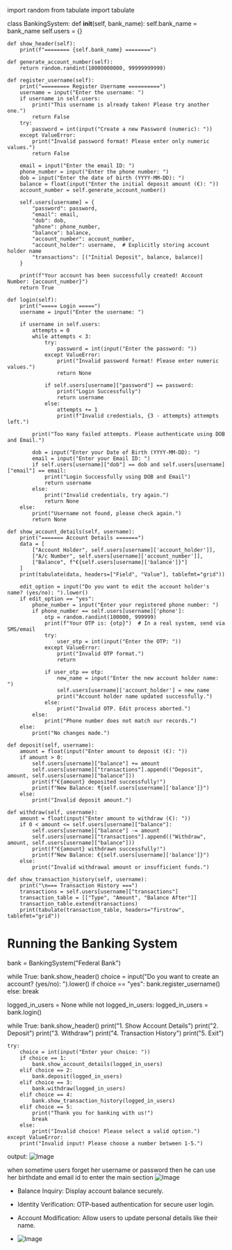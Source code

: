 import random
from tabulate import tabulate


class BankingSystem:
    def __init__(self, bank_name):
        self.bank_name = bank_name
        self.users = {}

    def show_header(self):
        print(f"======== {self.bank_name} ========")

    def generate_account_number(self):
        return random.randint(10000000000, 99999999999)

    def register_username(self):
        print("========= Register Username ==========")
        username = input("Enter the username: ")
        if username in self.users:
            print("This username is already taken! Please try another one.")
            return False
        try:
            password = int(input("Create a new Password (numeric): "))
        except ValueError:
            print("Invalid password format! Please enter only numeric values.")
            return False

        email = input("Enter the email ID: ")
        phone_number = input("Enter the phone number: ")
        dob = input("Enter the date of birth (YYYY-MM-DD): ")
        balance = float(input("Enter the initial deposit amount (€): "))
        account_number = self.generate_account_number()

        self.users[username] = {
            "password": password,
            "email": email,
            "dob": dob,
            "phone": phone_number,
            "balance": balance,
            "account_number": account_number,
            "account_holder": username,  # Explicitly storing account holder name
            "transactions": [("Initial Deposit", balance, balance)]
        }

        print(f"Your account has been successfully created! Account Number: {account_number}")
        return True

    def login(self):
        print("===== Login =====")
        username = input("Enter the username: ")

        if username in self.users:
            attempts = 0
            while attempts < 3:
                try:
                    password = int(input("Enter the password: "))
                except ValueError:
                    print("Invalid password format! Please enter numeric values.")
                    return None

                if self.users[username]["password"] == password:
                    print("Login Successfully")
                    return username
                else:
                    attempts += 1
                    print(f"Invalid credentials, {3 - attempts} attempts left.")

            print("Too many failed attempts. Please authenticate using DOB and Email.")

            dob = input("Enter your Date of Birth (YYYY-MM-DD): ")
            email = input("Enter your Email ID: ")
            if self.users[username]["dob"] == dob and self.users[username]["email"] == email:
                print("Login Successfully using DOB and Email")
                return username
            else:
                print("Invalid credentials, try again.")
                return None
        else:
            print("Username not found, please check again.")
            return None

    def show_account_details(self, username):
        print("======= Account Details =======")
        data = [
            ["Account Holder", self.users[username]['account_holder']],
            ["A/c Number", self.users[username]['account_number']],
            ["Balance", f"€{self.users[username]['balance']}"]
        ]
        print(tabulate(data, headers=["Field", "Value"], tablefmt="grid"))

        edit_option = input("Do you want to edit the account holder's name? (yes/no): ").lower()
        if edit_option == "yes":
            phone_number = input("Enter your registered phone number: ")
            if phone_number == self.users[username]['phone']:
                otp = random.randint(100000, 999999)
                print(f"Your OTP is: {otp}")  # In a real system, send via SMS/email
                try:
                    user_otp = int(input("Enter the OTP: "))
                except ValueError:
                    print("Invalid OTP format.")
                    return

                if user_otp == otp:
                    new_name = input("Enter the new account holder name: ")
                    self.users[username]['account_holder'] = new_name
                    print("Account holder name updated successfully.")
                else:
                    print("Invalid OTP. Edit process aborted.")
            else:
                print("Phone number does not match our records.")
        else:
            print("No changes made.")

    def deposit(self, username):
        amount = float(input("Enter amount to deposit (€): "))
        if amount > 0:
            self.users[username]["balance"] += amount
            self.users[username]["transactions"].append(("Deposit", amount, self.users[username]["balance"]))
            print(f"€{amount} deposited successfully!")
            print(f"New Balance: ₹{self.users[username]['balance']}")
        else:
            print("Invalid deposit amount.")

    def withdraw(self, username):
        amount = float(input("Enter amount to withdraw (€): "))
        if 0 < amount <= self.users[username]["balance"]:
            self.users[username]["balance"] -= amount
            self.users[username]["transactions"].append(("Withdraw", amount, self.users[username]["balance"]))
            print(f"€{amount} withdrawn successfully!")
            print(f"New Balance: €{self.users[username]['balance']}")
        else:
            print("Invalid withdrawal amount or insufficient funds.")

    def show_transaction_history(self, username):
        print("\n=== Transaction History ===")
        transactions = self.users[username]["transactions"]
        transaction_table = [["Type", "Amount", "Balance After"]]
        transaction_table.extend(transactions)
        print(tabulate(transaction_table, headers="firstrow", tablefmt="grid"))


# Running the Banking System
bank = BankingSystem("Federal Bank")

while True:
    bank.show_header()
    choice = input("Do you want to create an account? (yes/no): ").lower()
    if choice == "yes":
        bank.register_username()
    else:
        break

logged_in_users = None
while not logged_in_users:
    logged_in_users = bank.login()

while True:
    bank.show_header()
    print("1. Show Account Details")
    print("2. Deposit")
    print("3. Withdraw")
    print("4. Transaction History")
    print("5. Exit")

    try:
        choice = int(input("Enter your choice: "))
        if choice == 1:
            bank.show_account_details(logged_in_users)
        elif choice == 2:
            bank.deposit(logged_in_users)
        elif choice == 3:
            bank.withdraw(logged_in_users)
        elif choice == 4:
            bank.show_transaction_history(logged_in_users)
        elif choice == 5:
            print("Thank you for banking with us!")
            break
        else:
            print("Invalid choice! Please select a valid option.")
    except ValueError:
        print("Invalid input! Please choose a number between 1-5.")

output:
![Image](https://github.com/user-attachments/assets/1f708388-f766-4ea8-8585-7810b5b6c8fd)

when sometime users forget her username or password then he can use her birthdate and email id to enter the main section
![Image](https://github.com/user-attachments/assets/15948634-6246-4e44-b47b-0fbb496ecdb0)

- Balance Inquiry: Display account balance securely.
- Identity Verification: OTP-based authentication for secure user login.
- Account Modification: Allow users to update personal details like their name.

- ![Image](https://github.com/user-attachments/assets/17fc74b0-5ca4-4cae-a231-228879c4e818)




